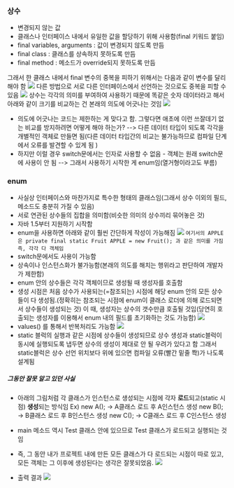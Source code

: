 ### 상수
- 변경되지 않는 값
- 클래스나 인터페이스 내에서 유일한 값을 할당하기 위해 사용함(final 키워드 붙임)
- final variables, arguments : 값이 변경되지 않도록 만듬
- final class : 클래스를 상속하지 못하도록 만듬
- final method : 메소드가 override되지 못하도록 만듬

그래서 한 클래스 내에서 final 변수의 중복을 피하기 위해서는 다음과 같이 변수를 달리해야 함
![](Pasted%20image%2020231024160558.png)
다른 방법으로 서로 다른 인터페이스에서 선언하는 것으로도 중복을 피할 수 있음
![](Pasted%20image%2020231024160520.png)
상수는 각각의 의미를 부여하여 사용하기 때문에 똑같은 숫자 데이터라고 해서 아래와 같이 크기를 비교하는 건 본래의 의도에 어긋나는 것임
![](Pasted%20image%2020231025000545.png)
- 의도에 어긋나는 코드는 제한하는 게 맞다고 함. 그렇다면 애초에 이런 쓰잘데기 없는 비교를 방지하려면 어떻게 해야 하는가?
--> 다른 데이터 타입이 되도록 각각을 개별적인 객체로 만들면 됨(다른 데이터 타입간의 비교는 불가능하므로 컴파일 단계에서 오류를 발견할 수 있게 됨 )
- 하지만 이럴 경우 switch문에서는 인자로 사용할 수 없음 - 객체는 원래 switch문에 사용이 안 됨
--> 그래서 사용하기 시작한 게 enum임(열거형이라고도 부름)

### enum
- 사실상 인터페이스와 마찬가지로 특수한 형태의 클래스임(그래서 상수 이외의 필드, 메소드도 충분히 가질 수 있음)
- 서로 연관된 상수들의 집합을 의미함(비슷한 의미의 상수끼리 묶어놓은 것)
- 자바 1.5부터 지원하기 시작함
- enum을 사용하면 아래와 같이 훨씬 간단하게 작성이 가능해짐
![](Pasted%20image%2020231025003259.png)
`여기서의 APPLE은 private final static Fruit APPLE = new Fruit(); 과 같은 의미를 가짐 즉, 각각 다 객체임`
- switch문에서도 사용이 가능함
- 상속이나 인스턴스화가 불가능함(본래의 의도를 해치는 행위라고 판단하여 개발자가 제한함)
- enum 안의 상수들은 각각 객체이므로 생성될 때 생성자를 호출함
- 생성 시점은 처음 상수가 사용되는(=참조되는) 시점에 해당 enum 안의 모든 상수들이 다 생성됨.(정확히는 참조되는 시점에 enum이 클래스 로더에 의해 로드되면서 상수들이 생성되는 것) 
이 때, 생성자는 상수의 갯수만큼 호출될 것임(당연히 호출되는 생성자를 이용해서 enum 내의 필드를 초기화하는 것도 가능함)
![](Pasted%20image%2020231025005643.png)
- values() 를 통해서 반복처리도 가능함
![](Pasted%20image%2020231025010619.png)
- static 블럭의 실행과 같은 시점에 상수들이 생성되므로 상수 생성과 static블럭이 동시에 실행되도록 냅두면 상수의 생성이 제대로 안 될 우려가 있다고 함 그래서 static블럭은 상수 선언 위치보다 위에 있으면 컴파일 오류(빨간 밑줄 쫙)가 나도록 설계됨

##### 그동안 잘못 알고 있던 사실
- 아래의 그림처럼 각 클래스가 인스턴스로 생성되는 시점에 각자 **로드**되고(static 시점) **생성**되는 방식임
Ex) 
new A(); -> A클래스 로드 후 A인스턴스 생성
new B(); -> B클래스 로드 후 B인스턴스 생성
new C(); -> C클래스 로드 후 C인스턴스 생성

- main 메소드 역시 Test 클래스 안에 있으므로 Test 클래스가 로드되고 실행되는 것임
- 즉, 그 동안 내가 프로젝트 내에 만든 모든 클래스가 다 로드되는 시점이 따로 있고, 모든 객체는 그 이후에 생성된다는 생각은 잘못되었음.
![](Pasted%20image%2020231027001416.png)
- 출력 결과
![](Pasted%20image%2020231027001837.png)